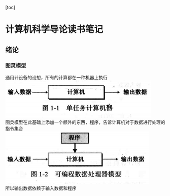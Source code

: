[toc]
# 计算机科学导论读书笔记
## 绪论
### 图灵模型
通用计设备的设想，所有的计算都在一种机器上执行  
![](./images/1.jpg)  
图灵模型在此基础上添加一个额外的东西，程序，告诉计算机对于数据进行处理的指令集合  
![](./images/2.jpg)  
所以输出数据依赖于输入数据和程序